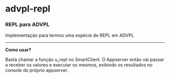# advpl-repl
### REPL para ADVPL

Implementação para termos uma espécie de REPL em ADVPL

-------------

**Como usar?**

Basta chamar a função u_repl no SmartClient.
O Appserver então vai passar a receber os valores e executar os mesmos, exibindo os resultados no console do próprio appserver.
